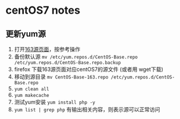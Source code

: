 centOS7 notes
====

更新yum源
---
1. 打开[163源页面](http://mirrors.163.com/.help/centos.html)，按参考操作
2. 备份默认源 `mv /etc/yum.repos.d/CentOS-Base.repo /etc/yum.repos.d/CentOS-Base.repo.backup`
3. firefox 下载163源页面对应centOS7的源文件 (或者用 wget下载)
4. 移动到源目录 `mv CentOS-Base-163.repo /etc/yum.repos.d/CentOS-Base.repo`
5. `yum clean all`
6. `yum makecache`
7. 测试yum安装 `yum install php -y`
8. `yum list | grep php` 有输出相关内容，则表示源可以正常访问



